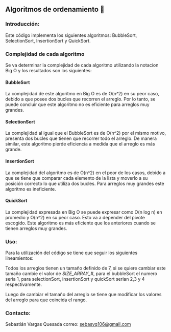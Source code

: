 ## Algoritmos de ordenamiento 👻 

### **Introducción:**

Este código implementa los siguientes algoritmos: BubbleSort, SelectionSort, InsertionSort y QuickSort. 

### **Complejidad de cada algoritmo**
Se va determinar la complejidad de cada algoritmo utilizando la notacion Big O y los resultados son los siguientes:

#### **BubbleSort**
La complejidad de este algoritmo en Big O es de O(n^2) en su peor caso, debido a que posee dos bucles que recorren el arreglo. Por lo tanto, se puede concluir que este algoritmo no es eficiente para arreglos muy grandes.

#### **SelectionSort**
La complejidad al igual que el BubbleSort es de O(n^2) por el mismo motivo, presenta dos bucles que tienen que recorrer todo el arreglo. De manera similar, este algoritmo pierde eficiencia a medida que el arreglo es más grande.

#### **InsertionSort**
La complejidad del algoritmo es de O(n^2) en el peor de los casos, debido a que se tiene que comparar cada elemento de la lista y moverlo a su posición correcto lo que utiliza dos bucles. Para arreglos muy grandes este algoritmo es ineficiente.

#### **QuickSort**
La complejidad expresada en Big O se puede expresar como O(n log n) en promedio y O(n^2) en su peor caso. Esto va a depender del pivote escogido. Este algoritmo es más eficiente que los anteriores cuando se tienen arreglos muy grandes.

### **Uso:**
Para la utilización del código se tiene que seguir los siguientes lineamientos:

Todos los arreglos tienen un tamaño definido de 7, si se quiere cambiar este tamaño cambie el valor de *SIZE_ARRAY_#*, para el bubbleSort el numero seria 1, para selectionSort, insertionSort y quickSort serian 2,3 y 4 respectivamente.

Luego de cambiar el tamaño del arreglo se tiene que modificar los valores del arreglo para que coincida el rango. 

### **Contacto:**
Sebastián Vargas Quesada
correo: sebasvq106@gmail.com
